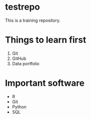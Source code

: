 # testrepo
This is a training repository.


# Things to learn first

1. Git
2. GitHub
3. Data portfolio

# Important software

- R
- Git
- Python
- SQL
